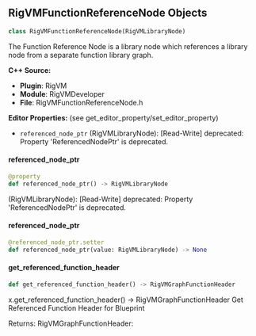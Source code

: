 ## RigVMFunctionReferenceNode Objects

```python
class RigVMFunctionReferenceNode(RigVMLibraryNode)
```

The Function Reference Node is a library node which references
a library node from a separate function library graph.

**C++ Source:**

- **Plugin**: RigVM
- **Module**: RigVMDeveloper
- **File**: RigVMFunctionReferenceNode.h

**Editor Properties:** (see get_editor_property/set_editor_property)

- ``referenced_node_ptr`` (RigVMLibraryNode):  [Read-Write]
  deprecated: Property 'ReferencedNodePtr' is deprecated.

<a id="unreal.RigVMFunctionReferenceNode.referenced_node_ptr"></a>

#### referenced_node_ptr

```python
@property
def referenced_node_ptr() -> RigVMLibraryNode
```

(RigVMLibraryNode):  [Read-Write]
deprecated: Property 'ReferencedNodePtr' is deprecated.

<a id="unreal.RigVMFunctionReferenceNode.referenced_node_ptr"></a>

#### referenced_node_ptr

```python
@referenced_node_ptr.setter
def referenced_node_ptr(value: RigVMLibraryNode) -> None
```

<a id="unreal.RigVMFunctionReferenceNode.get_referenced_function_header"></a>

#### get_referenced_function_header

```python
def get_referenced_function_header() -> RigVMGraphFunctionHeader
```

x.get_referenced_function_header() -> RigVMGraphFunctionHeader
Get Referenced Function Header for Blueprint

Returns:
    RigVMGraphFunctionHeader:

<a id="unreal.RigVMFunctionReturnNode"></a>
